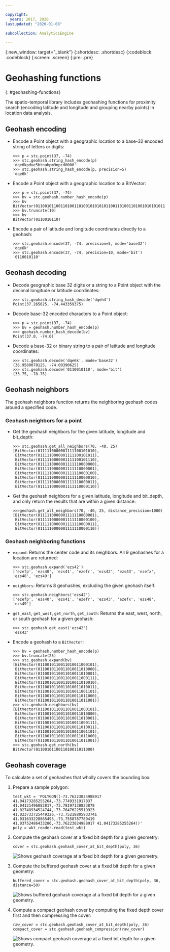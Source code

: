 ```yaml
---

copyright:
  years: 2017, 2020
lastupdated: "2020-01-08"

subcollection: AnalyticsEngine

---
```


<!-- Attribute definitions -->
{:new_window: target="_blank"}
{:shortdesc: .shortdesc}
{:codeblock: .codeblock}
{:screen: .screen}
{:pre: .pre}

# Geohashing functions
{: #geohashing-functions}

The spatio-temporal library includes geohashing functions for proximity search (encoding latitude and longitude and grouping nearby points) in location data analysis.

## Geohash encoding

- Encode a Point object with a geographic location to a base-32 encoded string of letters or digits:
    ```
    >>> p = stc.point(37, -74)
    >>> stc.geohash.string_hash_encode(p)
    'dqe6kpdue5btnubpm9npcd0000'
    >>> stc.geohash.string_hash_encode(p, precision=5)
    'dqe6k'
    ```
- Encode a Point object with a geographic location to a BitVector:
    ```
    >>> p = stc.point(37, -74)
    >>> bv = stc.geohash.number_hash_encode(p)
    >>> bv
    BitVector(01100101100110100110100101010101100110100110100101010101100110100110100101010101100110100110100101010101101100000000000000000000)
    >>> bv.truncate(10)
    >>> bv
    BitVector(0110010110)
    ```
- Encode a pair of latitude and longitude coordinates directly to a geohash:
    ```
    >>> stc.geohash.encode(37, -74, precision=5, mode='base32')
    'dqe6k'
    >>> stc.geohash.encode(37, -74, precision=10, mode='bit')
    '0110010110'
    ```

## Geohash decoding

- Decode geographic base 32 digits or a string to a Point object with the decimal longitude or latitude coordinates:
    ```
    >>> stc.geohash.string_hash_decode('dqeh4')
    Point(37.265625, -74.443359375)
    ```
- Decode base-32 encoded characters to a Point object:
    ```
    >>> p = stc.point(37, -74)
    >>> bv = geohash.number_hash_encode(p)
    >>> geohash.number_hash_decode(bv)
    Point(37.0, -74.0)
    ```
- Decode a base-32 or binary string to a pair of latitude and longitude coordinates:
    ```
    >>> stc.geohash.decode('dqe6k', mode='base32')
    (36.9580078125, -74.00390625)
    >>> stc.geohash.decode('0110010110', mode='bit')
    (33.75, -78.75)
    ```

## Geohash neighbors
The geohash neighbors function returns the neighboring geohash codes around a specified code.

### Geohash neighbors for a point
- Get the geohash neighbors for the given latitude, longitude and bit_depth:
    ```
    >>> stc.geohash.get_all_neighbors(70, -40, 25)
    [BitVector(0111110000001111100101010),
     BitVector(0111110000001111100101011),
     BitVector(0111110000001111100101110),
     BitVector(0111110000001111110000000),
     BitVector(0111110000001111110000001),
     BitVector(0111110000001111110000100),
     BitVector(0111110000001111110000010),
     BitVector(0111110000001111110000011),
     BitVector(0111110000001111110000110)]
    ```

- Get the geohash neighbors for a given latitude, longitude and bit_depth, and only return the results that are within a given distance:
    ```
    >>>geohash.get_all_neighbors(70, -40, 25, distance_precision=1000)
    [BitVector(0111110000001111110000001),
     BitVector(0111110000001111110000100),
     BitVector(0111110000001111110000011),
     BitVector(0111110000001111110000110)]
    ```

### Geohash neighboring functions

- `expand`: Returns the center code and its neighbors. All 9 geohashes for a location are returned:
    ```
    >>> stc.geohash.expand('ezs42')
    ['ezefp', 'ezs40', 'ezs41', 'ezefr', 'ezs42', 'ezs43', 'ezefx', 'ezs48', 'ezs49']
    ```
- `neighbors`: Returns 8 geohashes, excluding the given geohash itself:
    ```
    >>> stc.geohash.neighbors('ezs42')
    ['ezefp', 'ezs40', 'ezs41', 'ezefr', 'ezs43', 'ezefx', 'ezs48', 'ezs49']
    ```
- `get_east`, `get_west`, `get_north`, `get_south`: Returns the east, west, north, or south geohash for a given geohash:
    ```
    >>> stc.geohash.get_east('ezs42')
    'ezs43'
    ```
- Encode a geohash to a `BitVector`:
    ```
    >>> bv = geohash.number_hash_encode(p)
    >>> bv.truncate(25)
    >>> stc.geohash.expand(bv)
    [BitVector(0110010110011010011000101),
     BitVector(0110010110011010011010000),
     BitVector(0110010110011010011010001),
     BitVector(0110010110011010011000111),
     BitVector(0110010110011010011010010),
     BitVector(0110010110011010011010011),
     BitVector(0110010110011010011001101),
     BitVector(0110010110011010011011000),
     BitVector(0110010110011010011011001)]
    >>> stc.geohash.neighbors(bv)
    [BitVector(0110010110011010011000101),
     BitVector(0110010110011010011010000),
     BitVector(0110010110011010011010001),
     BitVector(0110010110011010011000111),
     BitVector(0110010110011010011010011),
     BitVector(0110010110011010011001101),
     BitVector(0110010110011010011011000),
     BitVector(0110010110011010011011001)]
    >>> stc.geohash.get_north(bv)
    BitVector(0110010110011010011011000)
    ```

## Geohash coverage

To calculate a set of geohashes that wholly covers the bounding box:

1. Prepare a sample polygon:
    ```
    test_wkt = 'POLYGON((-73.76223024988917 41.04173285255264,-73.7749331917837 41.04121496082817,-73.78197130823878 41.02748934524744,-73.76476225519923 41.023733725449326,-73.75218805933741 41.031633228865495,-73.7558787789419 41.03752486433286,-73.76223024988917 41.04173285255264))'
    poly = wkt_reader.read(test_wkt)
    ```
2. Compute the geohash cover at a fixed bit depth for a given geometry:
    ```
    cover = stc.geohash.geohash_cover_at_bit_depth(poly, 36)
    ```
    ![Shows geohash coverage at a fixed bit depth for a given geometry.](images/cover.png)

3. Compute the buffered geohash cover at a fixed bit depth for a given geometry:
    ```
    buffered_cover = stc.geohash.geohash_cover_at_bit_depth(poly, 36, distance=50)
    ```
    ![Shows buffered geohash coverage at a fixed bit depth for a given geometry.](images/buffered_cover.png)

4. Compute a compact geohash cover by computing the fixed depth cover first and then compressing the cover:
    ```
    raw_cover = stc.geohash.geohash_cover_at_bit_depth(poly, 36)
    compact_cover = stc.geohash.geohash_compression(raw_cover)
    ```
    ![Shows compact geohash coverage at a fixed bit depth for a given geometry.](images/compact_cover.png)
